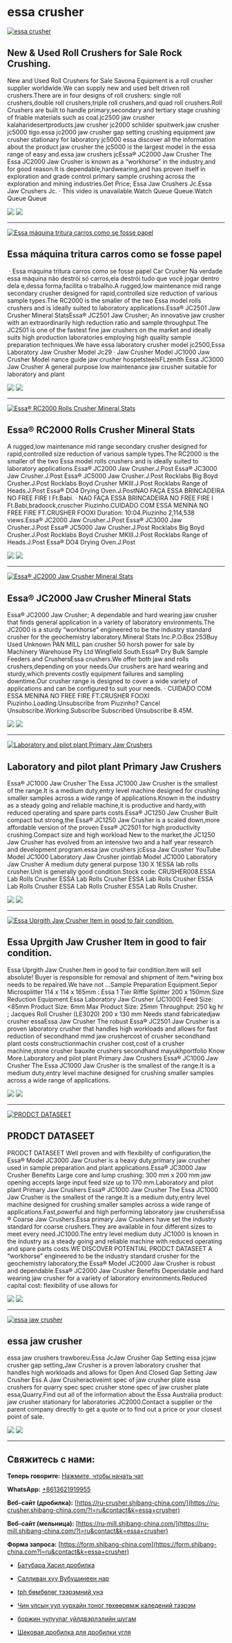# essa crusher

<a href="https://swt.shibang-china.com/?l=ru&img&k=essa+crusher" target="_blank">![essa crusher](http://static.shibang-china.com/all-800x300/523.jpg)</a>

## New &amp; Used Roll Crushers for Sale Rock Crushing.
New and Used Roll Crushers for Sale Savona Equipment is a roll crusher supplier worldwide.We can supply new and used belt driven roll crushers.There are in four designs of roll crushers: single roll crushers,double roll crushers,triple roll crushers,and quad roll crushers.Roll Crushers are built to handle primary,secondary and tertiary stage crushing of friable materials such as coal.jc2500 jaw crusher kalaharidesertproducts.jaw crusher jc2000 schilder spuitwerk.jaw crusher jc5000 tigo.essa jc2000 jaw crusher gap setting crushing equipment jaw crusher stationary for laboratory jc5000 essa discover all the information about the product jaw crusher the jc5000 is the largest model in the essa range of easy and.essa jaw crushers jcEssa&#174; JC2000 Jaw Crusher The Essa JC2000 Jaw Crusher is known as a “workhorse” in the industry,and for good reason.It is dependable,hardwearing,and has proven itself in exploration and grade control primary sample crushing across the exploration and mining industries.Get Price; Essa Jaw Crushers Jc.Essa Jaw Crushers Jc.&nbsp;&#0183;&#32;This video is unavailable.Watch Queue Queue.Watch Queue Queue


<a href="https://whatsapp.shibangsoft.com/WhatsApp.php" target="_blank" title="WhatsApp">![](http://static.shibang-china.com/icon/whatsapp.png)</a> <a href="https://swt.shibang-china.com/?l=ru&icon&k=essa+crusher" target="_blank">![](http://static.shibang-china.com/icon/chat-ru.png)</a>

---

<a href="https://swt.shibang-china.com/?l=ru&img&k=essa+crusher" target="_blank">![Essa m&#225;quina tritura carros como se fosse papel](http://static.shibang-china.com/all-800x300/717.jpg)</a>

## Essa m&#225;quina tritura carros como se fosse papel
&nbsp;&#0183;&#32;Essa m&#225;quina tritura carros como se fosse papel Car Crusher Na verdade essa m&#225;quina n&#227;o destr&#243;i s&#243; carros,ela destr&#243;i tudo que voc&#234; jogar dentro dela e,dessa forma,facilita o trabalho.A rugged,low maintenance mid range secondary crusher designed for rapid,controlled size reduction of various sample types.The RC2000 is the smaller of the two Essa model rolls crushers and is ideally suited to laboratory applications.Essa&#174; JC2501 Jaw Crusher Mineral StatsEssa&#174; JC2501 Jaw Crusher; An innovative jaw crusher with an extraordinarily high reduction ratio and sample throughput.The JC2501 is one of the fastest fine jaw crushers on the market and ideally suits high production laboratories employing high quality sample preparation techniques.We have essa laboratory crusher model jc2500,Essa Laboratory Jaw Crusher Model Jc29 &#183; Jaw Crusher Model JC1000 Jaw Crusher Model nance guide jaw crusher hospetsteelsFLzenith Essa JC3000 Jaw Crusher A general purpose low maintenance jaw crusher suitable for laboratory and plant


<a href="https://whatsapp.shibangsoft.com/WhatsApp.php" target="_blank" title="WhatsApp">![](http://static.shibang-china.com/icon/whatsapp.png)</a> <a href="https://swt.shibang-china.com/?l=ru&icon&k=essa+crusher" target="_blank">![](http://static.shibang-china.com/icon/chat-ru.png)</a>

---

<a href="https://swt.shibang-china.com/?l=ru&img&k=essa+crusher" target="_blank">![Essa&#174; RC2000 Rolls Crusher Mineral Stats](http://static.shibang-china.com/all-800x300/1365.jpg)</a>

## Essa&#174; RC2000 Rolls Crusher Mineral Stats
A rugged,low maintenance mid range secondary crusher designed for rapid,controlled size reduction of various sample types.The RC2000 is the smaller of the two Essa model rolls crushers and is ideally suited to laboratory applications.Essa&#174; JC2000 Jaw Crusher.J.Post Essa&#174; JC3000 Jaw Crusher.J.Post Essa&#174; JC5000 Jaw Crusher.J.Post Rocklabs Big Boyd Crusher.J.Post Rocklabs Boyd Crusher MKIII.J.Post Rocklabs Range of Heads.J.Post Essa&#174; DO4 Drying Oven.J.PostNAO FA&#199;A ESSA BRINCADEIRA NO FREE FIRE l Ft.Babi.&nbsp;&#0183;&#32;NAO FA&#199;A ESSA BRINCADEIRA NO FREE FIRE l Ft.Babi,bradoock,cruscher Piuzinho.CUIDADO COM ESSA MENINA NO FREE FIRE FT.CRUSHER FOOXI Duration: 10:04.Piuzinho 2,114,538 views.Essa&#174; JC2000 Jaw Crusher.J.Post Essa&#174; JC3000 Jaw Crusher.J.Post Essa&#174; JC5000 Jaw Crusher.J.Post Rocklabs Big Boyd Crusher.J.Post Rocklabs Boyd Crusher MKIII.J.Post Rocklabs Range of Heads.J.Post Essa&#174; DO4 Drying Oven.J.Post


<a href="https://whatsapp.shibangsoft.com/WhatsApp.php" target="_blank" title="WhatsApp">![](http://static.shibang-china.com/icon/whatsapp.png)</a> <a href="https://swt.shibang-china.com/?l=ru&icon&k=essa+crusher" target="_blank">![](http://static.shibang-china.com/icon/chat-ru.png)</a>

---

<a href="https://swt.shibang-china.com/?l=ru&img&k=essa+crusher" target="_blank">![Essa&#174; JC2000 Jaw Crusher Mineral Stats](http://static.shibang-china.com/all-800x300/412.jpg)</a>

## Essa&#174; JC2000 Jaw Crusher Mineral Stats
Essa&#174; JC2000 Jaw Crusher; A dependable and hard wearing jaw crusher that finds general application in a variety of laboratory environments.The JC2000 is a sturdy “workhorse” engineered to be the industry standard crusher for the geochemistry laboratory.Mineral Stats Inc.P.O.Box 253Buy Used Unknown PAN MILL pan crusher 50 horsh power for sale by Machinery Warehouse Pty Ltd Wingfield South.Essa&#174; Dry Bulk Sample Feeders and CrushersEssa crushers.We offer both jaw and rolls crushers,depending on your needs.Our crushers are hard wearing and sturdy,which prevents costly equipment failures and sampling downtime.Our crusher range is designed to cover a wide variety of applications and can be configured to suit your needs.&nbsp;&#0183;&#32;CUIDADO COM ESSA MENINA NO FREE FIRE FT.CRUSHER FOOXI Piuzinho.Loading.Unsubscribe from Piuzinho? Cancel Unsubscribe.Working.Subscribe Subscribed Unsubscribe 8.45M.


<a href="https://whatsapp.shibangsoft.com/WhatsApp.php" target="_blank" title="WhatsApp">![](http://static.shibang-china.com/icon/whatsapp.png)</a> <a href="https://swt.shibang-china.com/?l=ru&icon&k=essa+crusher" target="_blank">![](http://static.shibang-china.com/icon/chat-ru.png)</a>

---

<a href="https://swt.shibang-china.com/?l=ru&img&k=essa+crusher" target="_blank">![Laboratory and pilot plant Primary Jaw Crushers](http://static.shibang-china.com/all-800x300/1257.jpg)</a>

## Laboratory and pilot plant Primary Jaw Crushers
Essa&#174; JC1000 Jaw Crusher The Essa JC1000 Jaw Crusher is the smallest of the range.It is a medium duty,entry level machine designed for crushing smaller samples across a wide range of applications.Known in the industry as a steady going and reliable machine,it is productive and hardy,with reduced operating and spare parts costs.Essa&#174; JC1250 Jaw Crusher Built compact but strong,the Essa&#174; JC1250 Jaw Crusher is a scaled down,more affordable version of the proven Essa&#174; JC2501 for high productivity crushing.Compact size and high workload New to the market,the JC1250 Jaw Crusher has evolved from an intensive two and a half year research and development program.essa jaw crushers jcEssa Jaw Crusher YouTube Model JC1000 Laboratory Jaw Crusher jointlab Model JC1000 Laboratory Jaw Crusher A medium duty general purpose 130 X 1ESSA lab rolls crusher.Unit is generally good condition.Stock code: CRUSHER008.ESSA Lab Rolls Crusher ESSA Lab Rolls Crusher ESSA Lab Rolls Crusher ESSA Lab Rolls Crusher ESSA Lab Rolls Crusher ESSA Lab Rolls Crusher.


<a href="https://whatsapp.shibangsoft.com/WhatsApp.php" target="_blank" title="WhatsApp">![](http://static.shibang-china.com/icon/whatsapp.png)</a> <a href="https://swt.shibang-china.com/?l=ru&icon&k=essa+crusher" target="_blank">![](http://static.shibang-china.com/icon/chat-ru.png)</a>

---

<a href="https://swt.shibang-china.com/?l=ru&img&k=essa+crusher" target="_blank">![Essa Uprgith Jaw Crusher Item in good to fair condition.](http://static.shibang-china.com/all-800x300/419.jpg)</a>

## Essa Uprgith Jaw Crusher Item in good to fair condition.
Essa Uprgith Jaw Crusher.Item in good to fair condition.Item will sell absolute! Buyer is responsible for removal and shipment of item.*wiring box needs to be repaired.We have not …Sample Preparation Equipment.Sepor Microsplitter 114 x 114 x 165mm : Essa 1 Tier Riffle Splitter 200 x 150mm.Size Reduction Equipment.Essa Laboratory Jaw Crusher (JC1000) Feed Size: &lt;85mm Product Size: 6mm Max Product Size: 25mm Throughput: 250 kg hr ; Jacques Roll Crusher (LE3020) 200 x 130 mm Needs stand fabricatedjaw crusher essaEssa Jaw Crusher The robust Essa&#174; JC2501 Jaw Crusher is a proven laboratory crusher that handles high workloads and allows for fast reduction of secondhand mmd jaw crushercost of crusher secondhand plant costs constructionmachin crusher cost,cost of a crusher machine,stone crusher bauxite crushers secondhand mayukhportfolio Know More.Laboratory and pilot plant Primary Jaw Crushers Essa&#174; JC1000 Jaw Crusher The Essa JC1000 Jaw Crusher is the smallest of the range.It is a medium duty,entry level machine designed for crushing smaller samples across a wide range of applications.


<a href="https://whatsapp.shibangsoft.com/WhatsApp.php" target="_blank" title="WhatsApp">![](http://static.shibang-china.com/icon/whatsapp.png)</a> <a href="https://swt.shibang-china.com/?l=ru&icon&k=essa+crusher" target="_blank">![](http://static.shibang-china.com/icon/chat-ru.png)</a>

---

<a href="https://swt.shibang-china.com/?l=ru&img&k=essa+crusher" target="_blank">![PRODCT DATASEET](http://static.shibang-china.com/all-800x300/1231.jpg)</a>

## PRODCT DATASEET
PRODCT DATASEET Well proven and with flexibility of configuration,the Essa&#174; Model JC3000 Jaw Crusher is a heavy duty,primary jaw crusher used in sample preparation and plant applications.Essa&#174; JC3000 Jaw Crusher Benefits Large core and lump crushing: 300 mm x 200 mm jaw opening accepts large input feed size up to 170 mm.Laboratory and pilot plant Primary Jaw Crushers Essa&#174; JC1000 Jaw Crusher The Essa JC1000 Jaw Crusher is the smallest of the range.It is a medium duty,entry level machine designed for crushing smaller samples across a wide range of applications.Fast,powerful and high performing laboratory jaw crushersEssa &#174; Coarse Jaw Crushers.Essa primary Jaw Crushers have set the industry standard for coarse crushers.They are available in four different sizes to meet every need.JC1000.The entry level medium duty JC1000 is known in the industry as a steady going and reliable machine with reduced operating and spare parts costs.WE DISCOVER POTENTIAL PRODCT DATASEET A “workhorse” engineered to be the industry standard crusher for the geochemistry laboratory,the Essa&#174; Model JC2000 Jaw Crusher is robust and dependable.Essa&#174; JC2000 Jaw Crusher Benefits Dependable and hard wearing jaw crusher for a variety of laboratory environments.Reduced capital cost: flexibility of use allows for


<a href="https://whatsapp.shibangsoft.com/WhatsApp.php" target="_blank" title="WhatsApp">![](http://static.shibang-china.com/icon/whatsapp.png)</a> <a href="https://swt.shibang-china.com/?l=ru&icon&k=essa+crusher" target="_blank">![](http://static.shibang-china.com/icon/chat-ru.png)</a>

---

<a href="https://swt.shibang-china.com/?l=ru&img&k=essa+crusher" target="_blank">![essa jaw crusher](http://static.shibang-china.com/all-800x300/561.jpg)</a>

## essa jaw crusher
essa jaw crushers trawboreu.Essa JcJaw Crusher Gap Setting essa jcjaw crusher gap setting,Jaw Crusher is a proven laboratory crusher that handles high workloads and allows for Open And Closed Gap Setting Jaw Crusher Ess A Jaw Crusheractiveimt spec of jaw crusher plate essa crushers for quarry spec spec crusher stone spec of jaw crusher plate essa,Quarry.Find out all of the information about the Essa Australia product: jaw crusher stationary for laboratories JC2000.Contact a supplier or the parent company directly to get a quote or to find out a price or your closest point of sale.

<a href="https://whatsapp.shibangsoft.com/WhatsApp.php" target="_blank" title="WhatsApp">![](http://static.shibang-china.com/icon/whatsapp.png)</a> <a href="https://swt.shibang-china.com/?l=ru&icon&k=essa+crusher" target="_blank">![](http://static.shibang-china.com/icon/chat-ru.png)</a>

---
## Свяжитесь с нами:

**Теперь говорите:** [Нажмите, чтобы начать чат](https://swt.shibang-china.com?l=ru&contact&k=essa+crusher)

**WhatsApp:**  [+8613621919955](https://whatsapp.shibangsoft.com/WhatsApp.php)

**Веб-сайт (дробилка):** [https://ru-crusher.shibang-china.com/](https://ru-crusher.shibang-china.com/?l=ru&contact&k=essa+crusher)

**Веб-сайт (мельница):** [https://ru-mill.shibang-china.com/](https://ru-mill.shibang-china.com/?l=ru&contact&k=essa+crusher)

**Форма запроса:** [https://form.shibang-china.com](https://form.shibang-china.com?l=ru&contact&k=essa+crusher)

* [Батубара Хасил дробилка](../126/%D0%91%D0%B0%D1%82%D1%83%D0%B1%D0%B0%D1%80%D0%B0%20%D0%A5%D0%B0%D1%81%D0%B8%D0%BB%20%D0%B4%D1%80%D0%BE%D0%B1%D0%B8%D0%BB%D0%BA%D0%B0.md)

* [Салливан хүү Вубушинеен нар](../130/%D0%A1%D0%B0%D0%BB%D0%BB%D0%B8%D0%B2%D0%B0%D0%BD%20%D1%85%D2%AF%D2%AF%20%D0%92%D1%83%D0%B1%D1%83%D1%88%D0%B8%D0%BD%D0%B5%D0%B5%D0%BD%20%D0%BD%D0%B0%D1%80.md)

* [tph бөмбөлөг тээрэмний үнэ](../129/tph%20%D0%B1%D3%A9%D0%BC%D0%B1%D3%A9%D0%BB%D3%A9%D0%B3%20%D1%82%D1%8D%D1%8D%D1%80%D1%8D%D0%BC%D0%BD%D0%B8%D0%B9%20%D2%AF%D0%BD%D1%8D.md)

* [Чин улсын уул уурхайн тоног төхөөрөмж каледений тээрэм](../130/%D0%A7%D0%B8%D0%BD%20%D1%83%D0%BB%D1%81%D1%8B%D0%BD%20%D1%83%D1%83%D0%BB%20%D1%83%D1%83%D1%80%D1%85%D0%B0%D0%B9%D0%BD%20%D1%82%D0%BE%D0%BD%D0%BE%D0%B3%20%D1%82%D3%A9%D1%85%D3%A9%D3%A9%D1%80%D3%A9%D0%BC%D0%B6%20%D0%BA%D0%B0%D0%BB%D0%B5%D0%B4%D0%B5%D0%BD%D0%B8%D0%B9%20%D1%82%D1%8D%D1%8D%D1%80%D1%8D%D0%BC.md)

* [боржин чулуулаг үйлдвэрлэлийн шугам](../129/%D0%B1%D0%BE%D1%80%D0%B6%D0%B8%D0%BD%20%D1%87%D1%83%D0%BB%D1%83%D1%83%D0%BB%D0%B0%D0%B3%20%D2%AF%D0%B9%D0%BB%D0%B4%D0%B2%D1%8D%D1%80%D0%BB%D1%8D%D0%BB%D0%B8%D0%B9%D0%BD%20%D1%88%D1%83%D0%B3%D0%B0%D0%BC.md)

* [Щековая дробилка для дробилки угля](../126/%D0%A9%D0%B5%D0%BA%D0%BE%D0%B2%D0%B0%D1%8F%20%D0%B4%D1%80%D0%BE%D0%B1%D0%B8%D0%BB%D0%BA%D0%B0%20%D0%B4%D0%BB%D1%8F%20%D0%B4%D1%80%D0%BE%D0%B1%D0%B8%D0%BB%D0%BA%D0%B8%20%D1%83%D0%B3%D0%BB%D1%8F.md)